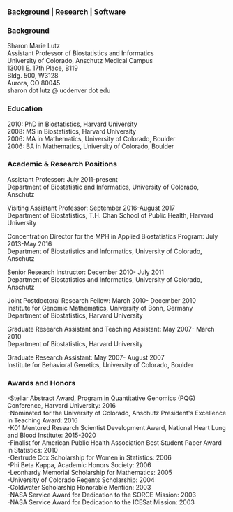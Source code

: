 ### [Background](https://SharonLutz.github.io)  | [Research](https://SharonLutz.github.io/research) | [Software](https://SharonLutz.github.io/software)

### Background
Sharon Marie Lutz  
Assistant Professor of Biostatistics and Informatics  
University of Colorado, Anschutz Medical Campus  
13001 E. 17th Place, B119  
Bldg. 500, W3128  
Aurora, CO 80045 <br>
sharon dot lutz @ ucdenver dot edu

### Education
2010: PhD in Biostatistics, Harvard University<br>
2008: MS in Biostatistics, Harvard University<br>
2006: MA in Mathematics, University of Colorado, Boulder<br>
2006: BA in Mathematics, University of Colorado, Boulder

### Academic & Research Positions
Assistant Professor: July 2011-present<br>
Department of Biostatistic and Informatics, University of Colorado, Anschutz

Visiting Assistant Professor: September 2016-August 2017<br>
Department of Biostatistics, T.H. Chan School of Public Health, Harvard University

Concentration Director for the MPH in Applied Biostatistics Program: July 2013-May 2016<br>
Department of Biostatistics and Informatics, University of Colorado, Anschutz

Senior Research Instructor: December 2010- July 2011<br>
Department of Biostatistics and Informatics, University of Colorado, Anschutz

Joint Postdoctoral Research Fellow: March 2010- December 2010<br>
Institute for Genomic Mathematics, University of Bonn, Germany<br>
Department of Biostatistics, Harvard University

Graduate Research Assistant and Teaching Assistant: May 2007- March 2010<br>
Department of Biostatistics, Harvard University

Graduate Research Assistant: May 2007- August 2007<br>
Institute for Behavioral Genetics, University of Colorado, Boulder

### Awards and Honors
-Stellar Abstract Award, Program in Quantitative Genomics (PQG) Conference, Harvard University: 2016 <br>
-Nominated for the University of Colorado, Anschutz President's Excellence in Teaching Award: 2016 <br>
-K01 Mentored Research Scientist Development Award, National Heart Lung and Blood Institute: 2015-2020 <br>
-Finalist for American Public Health Association Best Student Paper Award in Statistics: 2010 <br>
-Gertrude Cox Scholarship for Women in Statistics: 2006 <br>
-Phi Beta Kappa, Academic Honors Society: 2006 <br>
-Leonhardy Memorial Scholarship for Mathematics: 2005 <br> 
-University of Colorado Regents Scholarship: 2004  
-Goldwater Scholarship Honorable Mention: 2003 <br>
-NASA Service Award for Dedication to the SORCE Mission: 2003 <br>
-NASA Service Award for Dedication to the ICESat Mission: 2003
